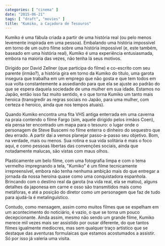 ```yaml
---
categories: [ "cinema" ]
date: "2015-06-21"
tags: [ "draft", "movies" ]
title: "Kumiko, a Caçadora de Tesouros"
---
```

Kumiko é uma fábula criada a partir de uma história real (ou pelo menos
levemente inspirada em uma pessoa). Embalando uma história impossível em
torno de um outro filme sobre uma história impossível (e, este também,
baseado em uma história real), Kumiko é uma experiência entusiasmada,
embora na maioria das vezes, não tenha lá seus motivos.

Dirigido por David Zellner (que participa do filme) e co-escrito com
seu parente (irmão?), a história gira em torno da Kumiko do título,
uma garota insegura que trabalha em um emprego que não gosta e que tem
todos em sua volta constantemente a assediando para que ela se ajuste
ao padrão do que se espera daquela sociedade de uma mulher em sua
idade. Estamos no Japão, então isso faz muito sentido, e o que torna
Kumiko um tanto mais heroica (transgredir as regras sociais no Japão,
para uma mulher, com certeza é heroico, ainda que nos tempos atuais).

Quando Kumiko encontra uma fita VHS antiga enterrada em uma caverna na
praia contendo o filme Fargo (sim, aquele dirigido pelos irmãos Coen),
ela pensa ter encontrado um mapa para o tesouro: o lugar onde o personagem
de Steve Buscemi no filme enterra o dinheiro do sequestro que deu
errado. A partir daí a vemos planejar passo-a-passo seu objetivo. Bom,
na verdade, mais ou menos. Sua rotina e sua vida solitária é mais o
foco aqui, e como pessoas libertas das convenções sociais, ainda que
notadamente malucas, são vistas com maus olhos.

Plasticamente um belo filme, com uma fotografia limpa e com o tema
vermelho impregnando a tela, "Kumiko" é um filme tecnicamente
irrepreensível, embora não tenha nenhuma ambição mais do que
entregar a jornada da nossa heroína quase como uma conquistadora
espanhola. Brincando com o destino real da garota (na vida real, ela se
matou), alguns detalhes da japonesa em carne e osso são transmitidos
mais como metáforas, e até a posição do diretor como um personagem
que faz de tudo para ajudá-la é metalinguístico.

Contudo, como mensagem, assim como muitos filmes que se espelham em
um acontecimento do noticiário, é vazio, o que se torna um pouco
decepcionante. Ainda assim, mesmo não sendo um grande filme, Kumiko
merece mil vezes mais ser assistido por ousar diferente, do que tantos
filmes igualmente medíocres, mas sem qualquer traço artístico que se
destaque das aventuras formulaicas que estamos acostumados a assistir. Só
por isso já valeria uma visita.
